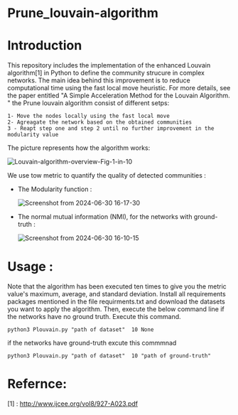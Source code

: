 # Prune_louvain-algorithm
# Introduction 
This repository includes the implementation of the enhanced Louvain algorithm[1] in Python to define the community strucure in complex networks. The main idea behind this improvement is to reduce computational time using the fast local move heuristic.
For more details, see the paper entitled "A Simple Acceleration Method for the Louvain Algorithm. "
the Prune louvain algorithm consist of different setps:
```
1- Move the nodes locally using the fast local move 
2- Agreagate the network based on the obtained communities 
3 - Reapt step one and step 2 until no further improvement in the modularity value 
```
The picture represents how the algorithm works:


![Louvain-algorithm-overview-Fig-1-in-10](https://github.com/salahinfo/Prune_louvain-algorithm/assets/39995961/4a4a5740-8ca7-4989-bfd2-e6eed13be551)

We use tow metric to quantify the quality of detected communities :
- The Modularity function :
  
  ![Screenshot from 2024-06-30 16-17-30](https://github.com/salahinfo/Prune_louvain-algorithm/assets/39995961/0e90223b-48dd-4c61-ac7a-f84ad19a12c4)
- The normal mutual information (NMI), for the networks with ground-truth :
  
  ![Screenshot from 2024-06-30 16-10-15](https://github.com/salahinfo/Prune_louvain-algorithm/assets/39995961/0380e990-6f8b-4233-a774-74efa0a0574a)


# Usage :
 Note that the algorithm has been executed ten times to give you the metric value's maximum, average, and standard deviation. 
 Install all requirements packages mentioned in the file requirments.txt and download the datasets you want to apply the algorithm.
 Then, execute the below command line 
 if the networks have no ground truth. Execute this command.  
 ```
 python3 Plouvain.py "path of dataset"  10 None
 ```
if the networks have ground-truth excute this commmnad 
```
python3 Plouvain.py "path of dataset"  10 "path of ground-truth" 
```
# Refernce:
[1] : http://www.ijcee.org/vol8/927-A023.pdf 
